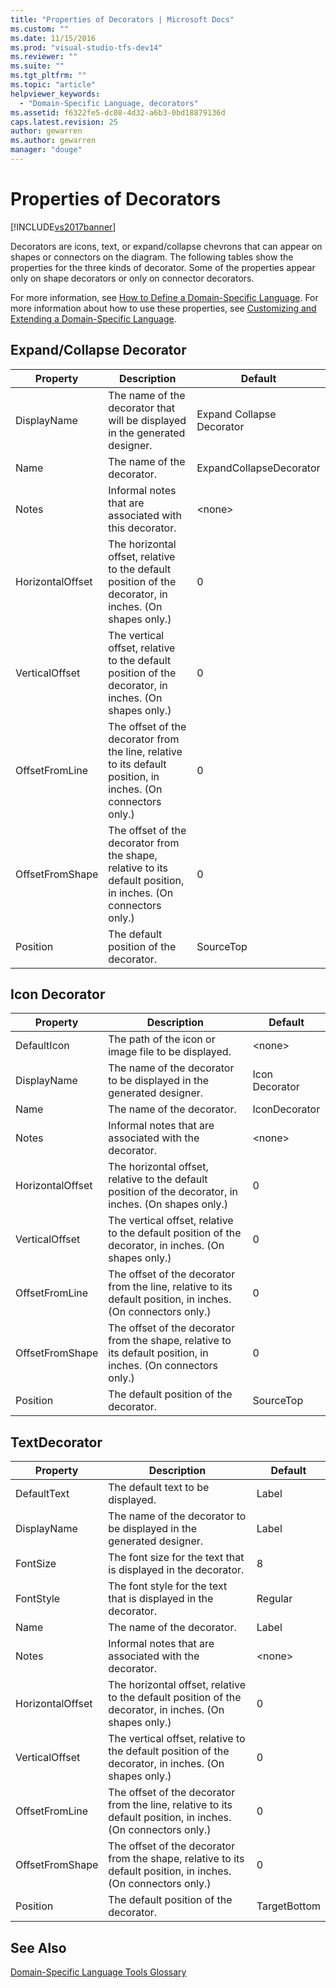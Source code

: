 ```yaml
---
title: "Properties of Decorators | Microsoft Docs"
ms.custom: ""
ms.date: 11/15/2016
ms.prod: "visual-studio-tfs-dev14"
ms.reviewer: ""
ms.suite: ""
ms.tgt_pltfrm: ""
ms.topic: "article"
helpviewer_keywords:
  - "Domain-Specific Language, decorators"
ms.assetid: f6322fe5-dc08-4d32-a6b3-0bd18879136d
caps.latest.revision: 25
author: gewarren
ms.author: gewarren
manager: "douge"
---
```

# Properties of Decorators
[!INCLUDE[vs2017banner](../includes/vs2017banner.md)]

Decorators are icons, text, or expand/collapse chevrons that can appear on shapes or connectors on the diagram. The following tables show the properties for the three kinds of decorator. Some of the properties appear only on shape decorators or only on connector decorators.

 For more information, see [How to Define a Domain-Specific Language](../modeling/how-to-define-a-domain-specific-language.md). For more information about how to use these properties, see [Customizing and Extending a Domain-Specific Language](../modeling/customizing-and-extending-a-domain-specific-language.md).

## Expand/Collapse Decorator

|Property|Description|Default|
|--------------|-----------------|-------------|
|DisplayName|The name of the decorator that will be displayed in the generated designer.|Expand Collapse Decorator|
|Name|The name of the decorator.|ExpandCollapseDecorator|
|Notes|Informal notes that are associated with this decorator.|\<none>|
|HorizontalOffset|The horizontal offset, relative to the default position of the decorator, in inches. (On shapes only.)|0|
|VerticalOffset|The vertical offset, relative to the default position of the decorator, in inches. (On shapes only.)|0|
|OffsetFromLine|The offset of the decorator from the line, relative to its default position, in inches. (On connectors only.)|0|
|OffsetFromShape|The offset of the decorator from the shape, relative to its default position, in inches. (On connectors only.)|0|
|Position|The default position of the decorator.|SourceTop|

## Icon Decorator

|Property|Description|Default|
|--------------|-----------------|-------------|
|DefaultIcon|The path of the icon or image file to be displayed.|\<none>|
|DisplayName|The name of the decorator to be displayed in the generated designer.|Icon Decorator|
|Name|The name of the decorator.|IconDecorator|
|Notes|Informal notes that are associated with the decorator.|\<none>|
|HorizontalOffset|The horizontal offset, relative to the default position of the decorator, in inches. (On shapes only.)|0|
|VerticalOffset|The vertical offset, relative to the default position of the decorator, in inches. (On shapes only.)|0|
|OffsetFromLine|The offset of the decorator from the line, relative to its default position, in inches. (On connectors only.)|0|
|OffsetFromShape|The offset of the decorator from the shape, relative to its default position, in inches. (On connectors only.)|0|
|Position|The default position of the decorator.|SourceTop|

## TextDecorator

|Property|Description|Default|
|--------------|-----------------|-------------|
|DefaultText|The default text to be displayed.|Label|
|DisplayName|The name of the decorator to be displayed in the generated designer.|Label|
|FontSize|The font size for the text that is displayed in the decorator.|8|
|FontStyle|The font style for the text that is displayed in the decorator.|Regular|
|Name|The name of the decorator.|Label|
|Notes|Informal notes that are associated with the decorator.|\<none>|
|HorizontalOffset|The horizontal offset, relative to the default position of the decorator, in inches. (On shapes only.)|0|
|VerticalOffset|The vertical offset, relative to the default position of the decorator, in inches. (On shapes only.)|0|
|OffsetFromLine|The offset of the decorator from the line, relative to its default position, in inches. (On connectors only.)|0|
|OffsetFromShape|The offset of the decorator from the shape, relative to its default position, in inches. (On connectors only.)|0|
|Position|The default position of the decorator.|TargetBottom|

## See Also
 [Domain-Specific Language Tools Glossary](http://msdn.microsoft.com/ca5e84cb-a315-465c-be24-76aa3df276aa)
